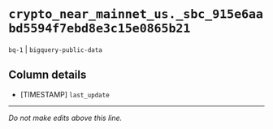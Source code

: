 # `crypto_near_mainnet_us._sbc_915e6aabd5594f7ebd8e3c15e0865b21`
`bq-1` | `bigquery-public-data`

## Column details
* [TIMESTAMP] `last_update`

-------------------------------------------------------------------------------
*Do not make edits above this line.*
